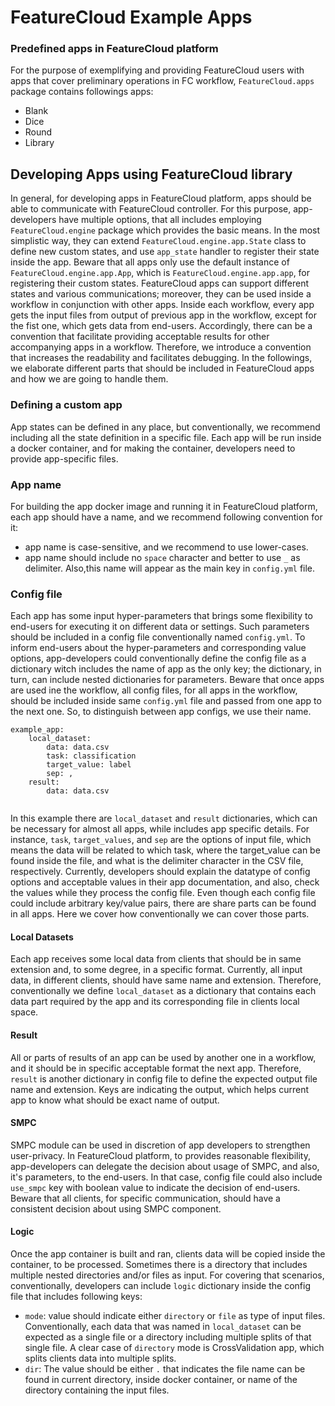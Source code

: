 # FeatureCloud Example Apps

### Predefined apps in FeatureCloud platform

For the purpose of exemplifying and providing FeatureCloud users with apps
that cover preliminary operations in FC workflow, `FeatureCloud.apps` package 
contains followings apps:
- Blank
- Dice
- Round
- Library

## Developing Apps using FeatureCloud library 
In general, for developing apps in FeatureCloud platform, apps should be able to communicate with FeatureCloud controller.
For this purpose, app-developers have multiple options, that all includes employing `FeatureCloud.engine` package which 
provides the basic means. In the most simplistic way, they can extend `FeatureCloud.engine.app.State` class to define new 
custom states, and use `app_state` handler to register their state inside the app. Beware that all apps only use the default 
instance of `FeatureCloud.engine.app.App`, which is `FeatureCloud.engine.app.app`, for registering their custom states.
FeatureCloud apps can support different states and various communications; moreover, they can be used inside 
a workflow in conjunction with other apps. Inside each workflow, every app gets the input files from output of previous
app in the workflow, except for the fist one, which gets data from end-users. Accordingly, there can be a convention that 
facilitate providing acceptable results for other accompanying apps in a workflow. Therefore, we introduce a convention
that increases the readability and facilitates debugging. In the followings, we elaborate
different parts that should be included in FeatureCloud apps and how we are going to handle them.

### Defining a custom app
App states can be defined in any place, but conventionally, we recommend including all the state definition in a specific file.
Each app will be run inside a docker container, and for making the container, developers need to provide app-specific files. 

### App name
For building the app docker image and running it in FeatureCloud platform, each app should have a name, and we recommend following 
convention for it:
- app name is case-sensitive, and we recommend to use lower-cases. 
- app name should include no `space` character and better to use `_` as delimiter.
Also,this name will appear as the main key in `config.yml` file.

### Config file
Each app has some input hyper-parameters that brings some flexibility to end-users for executing it on different data or settings.
Such parameters should be included in a config file conventionally named `config.yml`. To inform end-users about the hyper-parameters
and corresponding value options, app-developers could conventionally define the config file as a dictionary witch includes the name 
of app as the only key; the dictionary, in turn, can include nested dictionaries for parameters. Beware that once apps are used ine the workflow,
all config files, for all apps in the workflow, should be included inside same `config.yml` file and passed from one app
to the next one. So, to distinguish between app configs, we use their name. 

```angular2html
example_app:
    local_dataset:
        data: data.csv
        task: classification
        target_value: label
        sep: ,
    result: 
        data: data.csv
        
```
In this example there are `local_dataset` and `result` dictionaries, which can be necessary for almost all apps, while includes
app specific details. For instance, `task`, `target_values`, and `sep` are the options of input file, which means the data
will be related to which task, where the target_value can be found inside the file, and what is the delimiter character in
the CSV file, respectively.
Currently, developers should explain the datatype of config options and acceptable values in their app documentation, and also,
check the values while they process the config file. Even though each config file could include arbitrary
key/value pairs, there are  share parts can be found in all apps. Here we cover how conventionally we can cover those parts.

#### Local Datasets
Each app receives some local data from clients that should be in same extension and, to some degree, in a specific format.
Currently, all input data, in different clients, should have same name and extension. Therefore, conventionally we define 
`local_dataset` as a dictionary that contains each data part required by the app and its corresponding file in clients local 
space.

#### Result
All or parts of results of an app can be used by another one in a workflow, and it should be in specific acceptable format 
the next app. Therefore, `result` is another dictionary in config file to define the expected output file name and extension.
Keys are indicating the output, which helps current app to know what should be exact name of output.

#### SMPC
SMPC module can be used in discretion of app developers to strengthen user-privacy. In FeatureCloud platform,
to provides reasonable flexibility, app-developers can delegate the decision about usage of SMPC, and also, it's parameters,
to the end-users. In that case, config file could also include `use_smpc` key with boolean value to indicate the decision of
end-users. Beware that all clients, for specific communication, should have a consistent decision about using SMPC component.

#### Logic
Once the app container is built and ran, clients data will be copied inside the container, to be processed. Sometimes
there is a directory that includes multiple nested directories and/or files as input. For covering that scenarios,
conventionally, developers can include `logic` dictionary inside the config file that includes following keys:
- `mode`: value should indicate either `directory` or `file` as type of input files. Conventionally, each data that was
named in `local_dataset` can be expected as a single file or a directory including multiple splits of that single file.
A clear case of `directory` mode is CrossValidation app, which splits clients data into multiple splits.
- `dir`: The value should be either `.` that indicates the file name can be found in current directory, inside docker container, 
or name of the directory containing the input files. 


